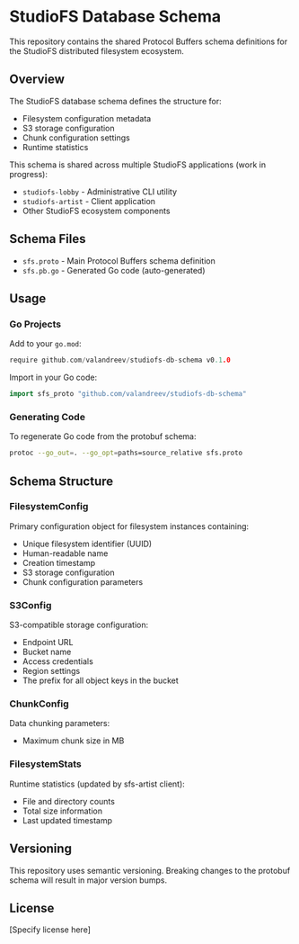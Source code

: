 # StudioFS Database Schema

This repository contains the shared Protocol Buffers schema definitions for the StudioFS distributed filesystem ecosystem.

## Overview

The StudioFS database schema defines the structure for:
- Filesystem configuration metadata
- S3 storage configuration
- Chunk configuration settings
- Runtime statistics

This schema is shared across multiple StudioFS applications (work in progress):
- `studiofs-lobby` - Administrative CLI utility 
- `studiofs-artist` - Client application
- Other StudioFS ecosystem components

## Schema Files

- `sfs.proto` - Main Protocol Buffers schema definition
- `sfs.pb.go` - Generated Go code (auto-generated)

## Usage

### Go Projects

Add to your `go.mod`:
```go
require github.com/valandreev/studiofs-db-schema v0.1.0
```

Import in your Go code:
```go
import sfs_proto "github.com/valandreev/studiofs-db-schema"
```

### Generating Code

To regenerate Go code from the protobuf schema:

```bash
protoc --go_out=. --go_opt=paths=source_relative sfs.proto
```

## Schema Structure

### FilesystemConfig
Primary configuration object for filesystem instances containing:
- Unique filesystem identifier (UUID)
- Human-readable name
- Creation timestamp
- S3 storage configuration
- Chunk configuration parameters

### S3Config
S3-compatible storage configuration:
- Endpoint URL
- Bucket name
- Access credentials
- Region settings
- The prefix for all object keys in the bucket

### ChunkConfig
Data chunking parameters:
- Maximum chunk size in MB

### FilesystemStats
Runtime statistics (updated by sfs-artist client):
- File and directory counts
- Total size information
- Last updated timestamp

## Versioning

This repository uses semantic versioning. Breaking changes to the protobuf schema will result in major version bumps.

## License

[Specify license here]
